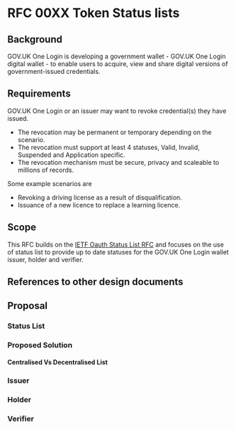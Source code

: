 # RFC 00XX Token Status lists

## Background
GOV.UK One Login is developing a government wallet - GOV.UK One Login digital wallet - to enable users to acquire, view and share digital versions of government-issued credentials.

## Requirements

GOV.UK One Login or an issuer may want to revoke credential(s) they have issued.

- The revocation may be permanent or temporary depending on the scenario.
- The revocation must support at least 4 statuses, Valid, Invalid, Suspended and Application specific.
- The revocation mechanism must be secure, privacy and scaleable to millions of records.

Some example scenarios are 

- Revoking a driving license as a result of disqualification.
- Issuance of a new licence to replace a learning licence.

## Scope

This RFC builds on the [IETF Oauth Status List RFC](https://datatracker.ietf.org/doc/draft-ietf-oauth-status-list/06/) and focuses on the use of status list to provide up to date statuses for the GOV.UK One Login wallet issuer, holder and verifier.

## References to other design documents

## Proposal

### Status List

### Proposed Solution

#### Centralised Vs Decentralised List

### Issuer

### Holder

### Verifier
